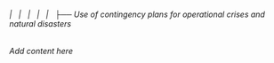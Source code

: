 ###### |   |   |   |   |   ├── Use of contingency plans for operational crises and natural disasters

*Add content here*